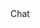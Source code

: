<div class="quick-exit-wrapper">
    <div class="quick-exit">
        <div class="quick-exit-button">
            <i class="fas fa-comment-alt"></i>
            Chat
        </div>
    </div>
</div>
